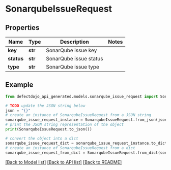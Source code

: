 # SonarqubeIssueRequest


## Properties

Name | Type | Description | Notes
------------ | ------------- | ------------- | -------------
**key** | **str** | SonarQube issue key | 
**status** | **str** | SonarQube issue status | 
**type** | **str** | SonarQube issue type | 

## Example

```python
from defectdojo_api_generated.models.sonarqube_issue_request import SonarqubeIssueRequest

# TODO update the JSON string below
json = "{}"
# create an instance of SonarqubeIssueRequest from a JSON string
sonarqube_issue_request_instance = SonarqubeIssueRequest.from_json(json)
# print the JSON string representation of the object
print(SonarqubeIssueRequest.to_json())

# convert the object into a dict
sonarqube_issue_request_dict = sonarqube_issue_request_instance.to_dict()
# create an instance of SonarqubeIssueRequest from a dict
sonarqube_issue_request_from_dict = SonarqubeIssueRequest.from_dict(sonarqube_issue_request_dict)
```
[[Back to Model list]](../README.md#documentation-for-models) [[Back to API list]](../README.md#documentation-for-api-endpoints) [[Back to README]](../README.md)


